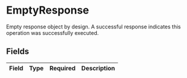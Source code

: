 # EmptyResponse

Empty response object by design. A successful response indicates this operation was successfully executed.


## Fields

| Field       | Type        | Required    | Description |
| ----------- | ----------- | ----------- | ----------- |